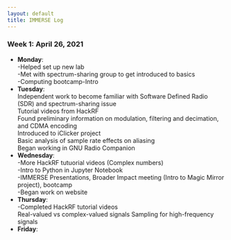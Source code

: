 ```yaml
---
layout: default
title: IMMERSE Log
---
```


### Week 1: April 26, 2021

* **Monday**:  
    -Helped set up new lab  
    -Met with spectrum-sharing group to get introduced to basics  
    -Computing bootcamp-Intro  
* **Tuesday**:  
        Independent work to become familiar with Software Defined Radio (SDR) and spectrum-sharing issue  
            Tutorial videos from HackRF  
            Found preliminary information on modulation, filtering and decimation, and CDMA encoding  
            Introduced to iClicker project  
        Basic analysis of sample rate effects on aliasing  
        Began working in GNU Radio Companion  
* **Wednesday**:  
    -More HackRF tutuorial videos (Complex numbers)  
    -Intro to Python in Jupyter Notebook  
    -IMMERSE Presentations, Broader Impact meeting (Intro to Magic Mirror project), bootcamp  
    -Began work on website  
* **Thursday**:   
    -Completed HackRF tutorial videos  
            Real-valued vs complex-valued signals
            Sampling for high-frequency signals
* **Friday**:

